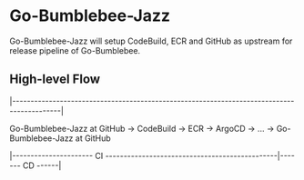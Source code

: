 # Go-Bumblebee-Jazz

Go-Bumblebee-Jazz will setup CodeBuild, ECR and GitHub as upstream for release pipeline of Go-Bumblebee. 

## High-level Flow

|-------------------------------------------------------------------------------------------|

Go-Bumblebee-Jazz at GitHub -> CodeBuild -> ECR                             -> ArgoCD -> ...
                                         -> Go-Bumblebee-Jazz at GitHub

|---------------------- CI -----------------------------------------------|------- CD ------|